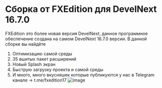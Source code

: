 # Сборка от FXEdition для DevelNext 16.7.0
FXEdition это более новая версия DevelNext, данное программное обеспечение создана на самом DevelNext 16.7.0 версии. 
В данной сборке вы найдёте 
1) Оптимизацию самой среды
2) 35 вшитых пакет расширений
3) Новый Splash экран
4) Быструю загрузку проекта и самой среды
5) И много, много вкусняшек которые публикуются у нас в Telegram канале -> t.me/fxedition17
![image](https://github.com/deaglemeister/FXEdition/assets/82234313/b56f6bd5-1249-4197-9f15-88082d0681b2)
